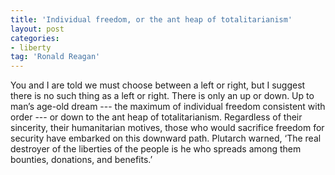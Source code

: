 ```yaml
---
title: 'Individual freedom, or the ant heap of totalitarianism'
layout: post
categories:
- liberty
tag: 'Ronald Reagan'
---
```


You and I are told we must choose between a left or right, but I suggest there is no such thing as a left or right. There is only an up or down. Up to man’s age-old dream --- the maximum of individual freedom consistent with order --- or down to the ant heap of totalitarianism. Regardless of their sincerity, their humanitarian motives, those who would sacrifice freedom for security have embarked on this downward path. Plutarch warned, ‘The real destroyer of the liberties of the people is he who spreads among them bounties, donations, and benefits.’